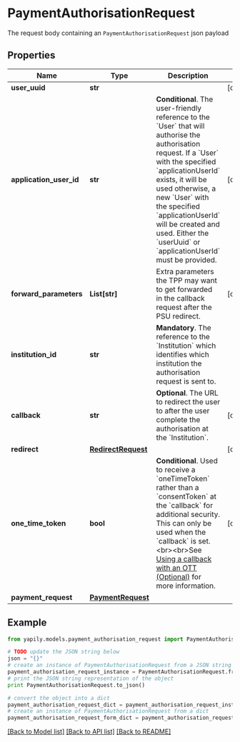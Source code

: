 # PaymentAuthorisationRequest

The request body containing an `PaymentAuthorisationRequest` json payload

## Properties
Name | Type | Description | Notes
------------ | ------------- | ------------- | -------------
**user_uuid** | **str** |  | [optional] 
**application_user_id** | **str** | __Conditional__. The user-friendly reference to the &#x60;User&#x60; that will authorise the authorisation request. If a &#x60;User&#x60; with the specified &#x60;applicationUserId&#x60; exists, it will be used otherwise, a new &#x60;User&#x60; with the specified &#x60;applicationUserId&#x60; will be created and used. Either the &#x60;userUuid&#x60; or &#x60;applicationUserId&#x60; must be provided. | [optional] 
**forward_parameters** | **List[str]** | Extra parameters the TPP may want to get forwarded in the callback request after the PSU redirect. | [optional] 
**institution_id** | **str** | __Mandatory__. The reference to the &#x60;Institution&#x60; which identifies which institution the authorisation request is sent to. | 
**callback** | **str** | __Optional__. The URL to redirect the user to after the user complete the authorisation at the &#x60;Institution&#x60;. | [optional] 
**redirect** | [**RedirectRequest**](RedirectRequest.md) |  | [optional] 
**one_time_token** | **bool** | __Conditional__. Used to receive a &#x60;oneTimeToken&#x60; rather than a &#x60;consentToken&#x60; at the &#x60;callback&#x60; for additional security. This can only be used when the &#x60;callback&#x60; is set. &lt;br&gt;&lt;br&gt;See [Using a callback with an OTT (Optional)](https://docs.yapily.com/pages/knowledge/yapily-concepts/callback_url/#using-a-callback-with-an-ott-optional) for more information. | [optional] 
**payment_request** | [**PaymentRequest**](PaymentRequest.md) |  | 

## Example

```python
from yapily.models.payment_authorisation_request import PaymentAuthorisationRequest

# TODO update the JSON string below
json = "{}"
# create an instance of PaymentAuthorisationRequest from a JSON string
payment_authorisation_request_instance = PaymentAuthorisationRequest.from_json(json)
# print the JSON string representation of the object
print PaymentAuthorisationRequest.to_json()

# convert the object into a dict
payment_authorisation_request_dict = payment_authorisation_request_instance.to_dict()
# create an instance of PaymentAuthorisationRequest from a dict
payment_authorisation_request_form_dict = payment_authorisation_request.from_dict(payment_authorisation_request_dict)
```
[[Back to Model list]](../README.md#documentation-for-models) [[Back to API list]](../README.md#documentation-for-api-endpoints) [[Back to README]](../README.md)


